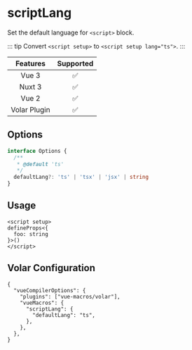 # scriptLang <PackageVersion name="@vue-macros/script-lang" />

<StabilityLevel level="experimental" />

Set the default language for `<script>` block.

::: tip
Convert `<script setup>` to `<script setup lang="ts">`.
:::

|   Features   |     Supported      |
| :----------: | :----------------: |
|    Vue 3     | :white_check_mark: |
|    Nuxt 3    | :white_check_mark: |
|    Vue 2     | :white_check_mark: |
| Volar Plugin | :white_check_mark: |

## Options

```ts
interface Options {
  /**
   * @default 'ts'
   */
  defaultLang?: 'ts' | 'tsx' | 'jsx' | string
}
```

## Usage

```vue twoslash
<script setup>
defineProps<{
  foo: string
}>()
</script>
```

## Volar Configuration

```jsonc {3,5-7} [tsconfig.json]
{
  "vueCompilerOptions": {
    "plugins": ["vue-macros/volar"],
    "vueMacros": {
      "scriptLang": {
        "defaultLang": "ts",
      },
    },
  },
}
```
